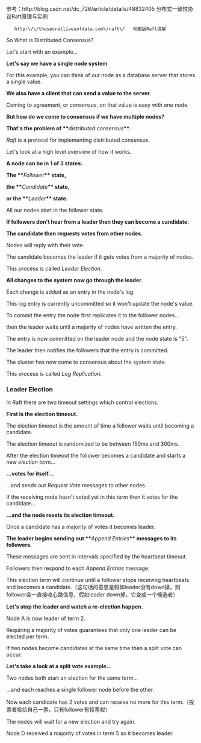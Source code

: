 参考：http:\/\/blog.csdn.net\/dc\_726\/article\/details\/48832405  分布式一致性协议Raft原理与实例

```
   http:\/\/thesecretlivesofdata.com\/raft\/   动画版Raft讲解 
```

So What is Distributed Consensus?

Let's start with an example...

**Let's say we have a single node system**

For this example, you can think of our node as a database server that stores a single value.

**We also have a client that can send a value to the server.**

Coming to agreement, or _consensus_, on that value is easy with one node.

**But how do we come to consensus if we have multiple nodes?**

**That's the problem of \*\***_distributed consensus_**\*\*.**

_Raft_ is a protocol for implementing distributed consensus.

Let's look at a high level overview of how it works.

**A node can be in 1 of 3 states:**

**The \*\***_Follower_**\*\* state,**

**the \*\***_Candidate_**\*\* state,**

**or the \*\***_Leader_**\*\* state.**

All our nodes start in the follower state.

**If followers don't hear from a leader then they can become a candidate.**

**The candidate then requests votes from other nodes.**

Nodes will reply with their vote.

The candidate becomes the leader if it gets votes from a majority of nodes.

This process is called _Leader Election_.

**All changes to the system now go through the leader.**

Each change is added as an entry in the node's log.

This log entry is currently uncommitted so it won't update the node's value.

To commit the entry the node first replicates it to the follower nodes...

then the leader waits until a majority of nodes have written the entry.

The entry is now committed on the leader node and the node state is "5".

The leader then notifies the followers that the entry is committed.

The cluster has now come to consensus about the system state.

This process is called _Log Replication_.

### Leader Election

In Raft there are two timeout settings which control elections.

**First is the election timeout.**

The election timeout is the amount of time a follower waits until becoming a candidate.

The election timeout is randomized to be between 150ms and 300ms.

After the election timeout the follower becomes a candidate and starts a new _election term_...

**...votes for itself...**

...and sends out _Request Vote_ messages to other nodes.

If the receiving node hasn't voted yet in this term then it votes for the candidate...

**...and the node resets its election timeout.**

Once a candidate has a majority of votes it becomes leader.

**The leader begins sending out \*\***_Append Entries_**\*\* messages to its followers.**

These messages are sent in intervals specified by the heartbeat timeout.

Followers then respond to each _Append Entries_ message.

This election term will continue until a follower stops receiving heartbeats and becomes a candidate.（这句话的意思是假如leader没有down掉，则follower会一直接收心跳信息，假如leader down掉，它变成一个候选者）

**Let's stop the leader and watch a re-election happen.**

Node A is now leader of term 2.

Requiring a majority of votes guarantees that only one leader can be elected per term.

If two nodes become candidates at the same time then a split vote can occur.

**Let's take a look at a split vote example...**

Two nodes both start an election for the same term...

...and each reaches a single follower node before the other.

Now each candidate has 2 votes and can receive no more for this term.（投票者投给自己一票，只有follower有投票权）

The nodes will wait for a new election and try again.

Node D received a majority of votes in term 5 so it becomes leader.


